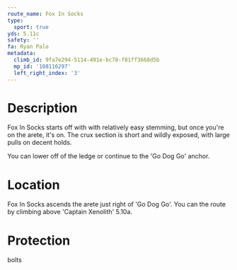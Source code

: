 ```yaml
---
route_name: Fox In Socks
type:
  sport: true
yds: 5.11c
safety: ''
fa: Ryan Palo
metadata:
  climb_id: 9fa7e294-5114-491e-bc78-f81ff3668d5b
  mp_id: '108116297'
  left_right_index: '3'
---
```

# Description
Fox In Socks starts off with with relatively easy stemming, but once you're on the arete, it's on. The crux section is short and wildly exposed, with large pulls on decent holds.

You can lower off of the ledge or continue to the 'Go Dog Go' anchor.

# Location
Fox In Socks ascends the arete just right of 'Go Dog Go'. You can the route by climbing above 'Captain Xenolith' 5.10a.

# Protection
bolts

